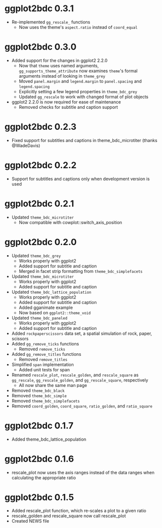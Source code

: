 # ggplot2bdc 0.3.1

* Re-implemented `gg_rescale_` functions
    * Now uses the theme's `aspect.ratio` instead of `coord_equal`

# ggplot2bdc 0.3.0

* Added support for the changes in ggplot2 2.2.0
    * Now that `theme` uses named arguments, `gg_supports_theme_attribute` now examines `theme`'s formal arguments instead of looking in `theme_grey`
    * Moved `panel.margin` and `legend.margin` to `panel.spacing` and `legend.spacing`
    * Explicitly setting a few legend properties in `theme_bdc_grey`
    * Updated `gg_rescale` to work with changed format of plot objects
* ggplot2 2.2.0 is now required for ease of maintenance
    * Removed checks for subtitle and caption support

# ggplot2bdc 0.2.3

* Fixed support for subtitles and captions in theme_bdc_microtiter (thanks @WadeDavis)

# ggplot2bdc 0.2.2

* Support for subtitles and captions only when development version is used

# ggplot2bdc 0.2.1

* Updated `theme_bdc_microtiter`
    * Now compatible with cowplot::switch_axis_position

# ggplot2bdc 0.2.0

* Updated `theme_bdc_grey`
    * Works properly with ggplot2
    * Added support for subtitle and caption
    * Merged in facet strip formatting from `theme_bdc_simplefacets`
* Updated `theme_bdc_microtiter`
    * Works properly with ggplot2
    * Added support for subtitle and caption
* Updated `theme_bdc_lattice_population`
    * Works properly with ggplot2
    * Added support for subtitle and caption
    * Added gganimate example
    * Now based on `ggplot2::theme_void`
* Updated `theme_bdc_paneled`
    * Works properly with ggplot2
    * Added support for subtitle and caption
* Added `rockpaperscissors` data set, a spatial simulation of rock, paper, scissors
* Added `gg_remove_ticks` functions
    * Removed `remove_ticks`
* Added `gg_remove_titles` functions
    * Removed `remove_titles`
* Simplified `span` implementation
    * Added unit tests for span
* Renamed `rescale_plot`, `rescale_golden`, and `rescale_square` as `gg_rescale`, `gg_rescale_golden`, and `gg_rescale_square`, respectively
    * All now share the same man page
* Removed `theme_bdc_black`
* Removed `theme_bdc_simple`
* Removed `theme_bdc_simplefacets`
* Removed `coord_golden`, `coord_square`, `ratio_golden`, and `ratio_square`

# ggplot2bdc 0.1.7

* Added theme_bdc_lattice_population

# ggplot2bdc 0.1.6

* rescale_plot now uses the axis ranges instead of the data ranges when calculating the appropriate ratio


# ggplot2bdc 0.1.5

* Added rescale_plot function, which re-scales a plot to a given ratio
* rescale_golden and rescale_square now call rescale_plot
* Created NEWS file

